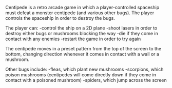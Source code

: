 Centipede is a retro arcade game in which a player-controlled spaceship must defeat a monster centipede (and various other bugs). The player controls the spaceship in order to destroy the bugs.

The player can:
-control the ship on a 2D plane
-shoot lasers in order to destroy either bugs or mushrooms blocking the way
-die if they come in contact with any enemies
-restart the game in order to try again

The centipede moves in a preset pattern from the top of the screen to the bottom, changing direction whenever it comes in contact with a wall or a mushroom.

Other bugs include:
-fleas, which plant new mushrooms
-scorpions, which poison mushrooms (centipedes will come directly down if they come in contact with a poisoned mushroom)
-spiders, which jump across the screen
